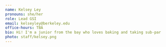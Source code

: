 ```yaml
---
name: Kelsey Ley
pronouns: she/her
role: Lead GSI
email: kelseyley@berkeley.edu
office-hours: TBA
bio: Hi! I'm a junior from the bay who loves baking and taking sub-par pictures of food. Looking forward to a fun semester!
photo: staff/kelsey.png
---
```


